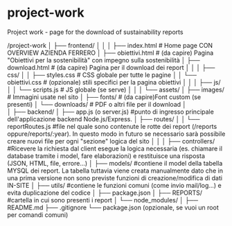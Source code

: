 # project-work
Project work - page for the download of sustainability reports



/project-work
│
├── frontend/
│		│
│		├── index.html               # Home page CON OVERVIEW AZIENDA FERRERO
│		├── obiettivi.html           # (da capire) Pagina "Obiettivi per la sostenibilità" con impegno sulla sostenibilità
│		├── download.html            # (da capire) Pagina per il download dei report
│		│
│		├── css/
│		│   ├── styles.css           # CSS globale per tutte le pagine
│		│   └── obiettivi.css        # (opzionale) stili specifici per la pagina obiettivi
│		│
│		├── js/
│		│   └── scripts.js           # JS globale (se serve)
│		│
│		└── assets/
│				├── images/              # Immagini usate nel sito
│	    		├── fonts/               # (da capire)Font custom (se presenti)
│	    		└── downloads/           # PDF o altri file per il download
│	    	 
│
├── backend/
│   	├── app.js (o server.js)	#punto di ingresso principale dell'applicazione backend Node.js/Express.
│   	├── routes/
│		  │		└── reportRoutes.js	#file nel quale sono contenute le rotte dei report (/reports oppure/reports/:year). In questo modo in futuro se necessario sarà possibile creare nuovi file per ogni "sezione" logica del sito
│		  │
│   	├── controllers/			#Ricevere la richiesta dal client esegue la logica necessaria (es. chiamare il database tramite i model, fare elaborazioni) e restituisce una risposta (JSON, HTML, file, errore...)
│   	├── models/				#contiene il model della tabella MYSQL dei report. La tabella tuttavia viene creata manualmente dato che in una prima versione non sono previste funzioni di creazione/modifica di dati IN-SITE
│   	├── utils/					#contiene le funzioni comuni (come invio mail/log...) e evita duplicazione del codice
│   	├── package.json
│   	├── REPORTS/ 				#cartella in cui sono presenti i report
│   	└── node_modules/
│
├── README.md
├── .gitignore
└── package.json (opzionale, se vuoi un root per comandi comuni)
